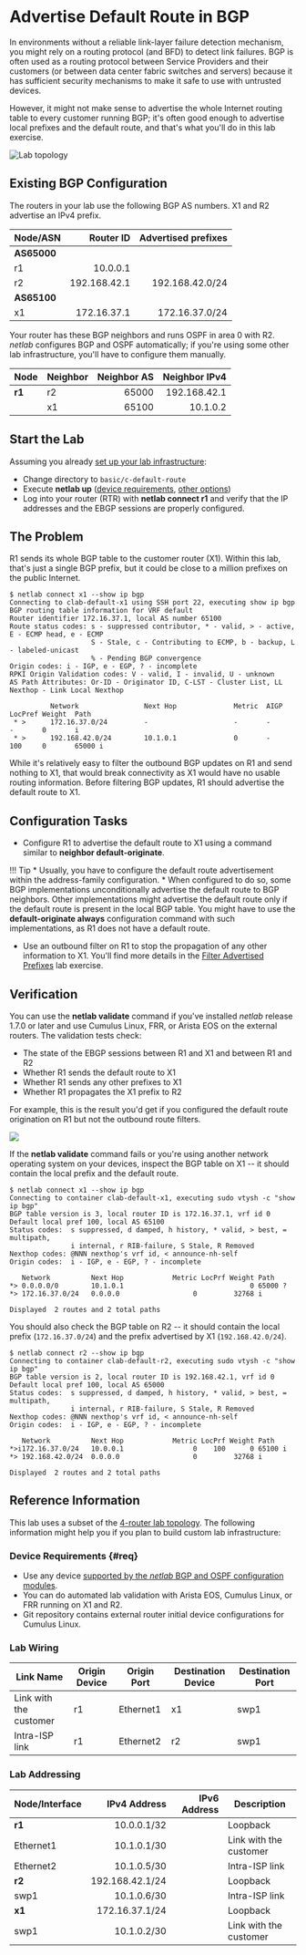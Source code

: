 # Advertise Default Route in BGP

In environments without a reliable link-layer failure detection mechanism, you might rely on a routing protocol (and BFD) to detect link failures. BGP is often used as a routing protocol between Service Providers and their customers (or between data center fabric switches and servers) because it has sufficient security mechanisms to make it safe to use with untrusted devices.

However, it might not make sense to advertise the whole Internet routing table to every customer running BGP; it's often good enough to advertise local prefixes and the default route, and that's what you'll do in this lab exercise.

![Lab topology](topology-default-route.png)
    
## Existing BGP Configuration

The routers in your lab use the following BGP AS numbers. X1 and R2 advertise an IPv4 prefix.

| Node/ASN | Router ID | Advertised prefixes |
|----------|----------:|--------------------:|
| **AS65000** ||
| r1 | 10.0.0.1 |  |
| r2 | 192.168.42.1 | 192.168.42.0/24 |
| **AS65100** ||
| x1 | 172.16.37.1 | 172.16.37.0/24 |

Your router has these BGP neighbors and runs OSPF in area 0 with R2.  _netlab_ configures BGP and OSPF automatically; if you're using some other lab infrastructure, you'll have to configure them manually.

| Node | Neighbor | Neighbor AS | Neighbor IPv4 |
|------|----------|------------:|--------------:|
| **r1** | r2 | 65000 | 192.168.42.1 |
|  | x1 | 65100 | 10.1.0.2 |

## Start the Lab

Assuming you already [set up your lab infrastructure](../1-setup.md):

* Change directory to `basic/c-default-route`
* Execute **netlab up** ([device requirements](#req), [other options](../external/index.md))
* Log into your router (RTR) with **netlab connect r1** and verify that the IP addresses and the EBGP sessions are properly configured.

## The Problem

R1 sends its whole BGP table to the customer router (X1). Within this lab, that's just a single BGP prefix, but it could be close to a million prefixes on the public Internet.

```
$ netlab connect x1 --show ip bgp
Connecting to clab-default-x1 using SSH port 22, executing show ip bgp
BGP routing table information for VRF default
Router identifier 172.16.37.1, local AS number 65100
Route status codes: s - suppressed contributor, * - valid, > - active, E - ECMP head, e - ECMP
                    S - Stale, c - Contributing to ECMP, b - backup, L - labeled-unicast
                    % - Pending BGP convergence
Origin codes: i - IGP, e - EGP, ? - incomplete
RPKI Origin Validation codes: V - valid, I - invalid, U - unknown
AS Path Attributes: Or-ID - Originator ID, C-LST - Cluster List, LL Nexthop - Link Local Nexthop

          Network                Next Hop              Metric  AIGP       LocPref Weight  Path
 * >      172.16.37.0/24         -                     -       -          -       0       i
 * >      192.168.42.0/24        10.1.0.1              0       -          100     0       65000 i
```

While it's relatively easy to filter the outbound BGP updates on R1 and send nothing to X1, that would break connectivity as X1 would have no usable routing information. Before filtering BGP updates, R1 should advertise the default route to X1.

## Configuration Tasks

* Configure R1 to advertise the default route to X1 using a command similar to **neighbor default-originate**.

!!! Tip
    * Usually, you have to configure the default route advertisement within the address-family configuration.
    * When configured to do so, some BGP implementations unconditionally advertise the default route to BGP neighbors. Other implementations might advertise the default route only if the default route is present in the local BGP table. You might have to use the **default-originate always** configuration command with such implementations, as R1 does not have a default route.
    
* Use an outbound filter on R1 to stop the propagation of any other information to X1. You'll find more details in the [Filter Advertised Prefixes](../policy/3-prefix.md) lab exercise.

## Verification

You can use the **netlab validate** command if you've installed *netlab* release 1.7.0 or later and use Cumulus Linux, FRR, or Arista EOS on the external routers. The validation tests check:

* The state of the EBGP sessions between R1 and X1 and between R1 and R2
* Whether R1 sends the default route to X1
* Whether R1 sends any other prefixes to X1
* Whether R1 propagates the X1 prefix to R2

For example, this is the result you'd get if you configured the default route origination on R1 but not the outbound route filters.

![](basic-default-validate.png)

If the **netlab validate** command fails or you're using another network operating system on your devices, inspect the BGP table on X1 -- it should contain the local prefix and the default route.

```
$ netlab connect x1 --show ip bgp
Connecting to container clab-default-x1, executing sudo vtysh -c "show ip bgp"
BGP table version is 3, local router ID is 172.16.37.1, vrf id 0
Default local pref 100, local AS 65100
Status codes:  s suppressed, d damped, h history, * valid, > best, = multipath,
               i internal, r RIB-failure, S Stale, R Removed
Nexthop codes: @NNN nexthop's vrf id, < announce-nh-self
Origin codes:  i - IGP, e - EGP, ? - incomplete

   Network          Next Hop            Metric LocPrf Weight Path
*> 0.0.0.0/0        10.1.0.1                               0 65000 ?
*> 172.16.37.0/24   0.0.0.0                  0         32768 i

Displayed  2 routes and 2 total paths
```

You should also check the BGP table on R2 -- it should contain the local prefix (`172.16.37.0/24`) and the prefix advertised by X1 (`192.168.42.0/24`).

```
$ netlab connect r2 --show ip bgp
Connecting to container clab-default-r2, executing sudo vtysh -c "show ip bgp"
BGP table version is 2, local router ID is 192.168.42.1, vrf id 0
Default local pref 100, local AS 65000
Status codes:  s suppressed, d damped, h history, * valid, > best, = multipath,
               i internal, r RIB-failure, S Stale, R Removed
Nexthop codes: @NNN nexthop's vrf id, < announce-nh-self
Origin codes:  i - IGP, e - EGP, ? - incomplete

   Network          Next Hop            Metric LocPrf Weight Path
*>i172.16.37.0/24   10.0.0.1                 0    100      0 65100 i
*> 192.168.42.0/24  0.0.0.0                  0         32768 i

Displayed  2 routes and 2 total paths
```

## Reference Information

This lab uses a subset of the [4-router lab topology](../external/4-router.md). The following information might help you if you plan to build custom lab infrastructure:

### Device Requirements {#req}

* Use any device [supported by the _netlab_ BGP and OSPF configuration modules](https://netlab.tools/platforms/#platform-routing-support).
* You can do automated lab validation with Arista EOS, Cumulus Linux, or FRR running on X1 and R2.
* Git repository contains external router initial device configurations for Cumulus Linux.

### Lab Wiring

| Link Name       | Origin Device | Origin Port | Destination Device | Destination Port |
|-----------------|---------------|-------------|--------------------|------------------|
| Link with the customer | r1 | Ethernet1 | x1 | swp1 |
| Intra-ISP link | r1 | Ethernet2 | r2 | swp1 |

### Lab Addressing

| Node/Interface | IPv4 Address | IPv6 Address | Description |
|----------------|-------------:|-------------:|-------------|
| **r1** |  10.0.0.1/32 |  | Loopback |
| Ethernet1 | 10.1.0.1/30 |  | Link with the customer |
| Ethernet2 | 10.1.0.5/30 |  | Intra-ISP link |
| **r2** |  192.168.42.1/24 |  | Loopback |
| swp1 | 10.1.0.6/30 |  | Intra-ISP link |
| **x1** |  172.16.37.1/24 |  | Loopback |
| swp1 | 10.1.0.2/30 |  | Link with the customer |
